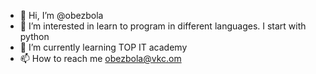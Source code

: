 - 👋 Hi, I’m @obezbola
- 👀 I’m interested in learn to program in different languages. I start with python
- 🌱 I’m currently learning TOP IT academy
- 📫 How to reach me obezbola@vkc.om

<!---
obezbola/obezbola is a ✨ special ✨ repository because its `README.md` (this file) appears on your GitHub profile.
You can click the Preview link to take a look at your changes.
--->
